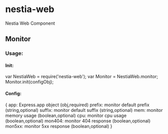 # nestia-web
Nestia Web Component

## Monitor

### Usage:

#### Init:
var NestiaWeb = require('nestia-web');
var Monitor = NestiaWeb.monitor;
Monitor.init(configObj);

#### Config:
{
    app: Express.app object (obj,required)
    prefix: monitor default prefix (string,optional)
    suffix: monitor default suffix (string,optional)
    mem: monitor memory usage (boolean,optional)
    cpu: monitor cpu usage (boolean,optional)
    mon404: monitor 404 response (boolean,optional)
    mon5xx: monitor 5xx response (boolean,optional)
}

